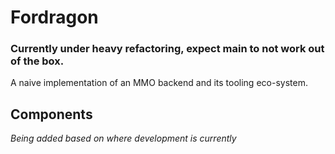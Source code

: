 # Fordragon

### Currently under heavy refactoring, expect main to not work out of the box.

A naive implementation of an MMO backend and its tooling eco-system.

## Components

_Being added based on where development is currently_
